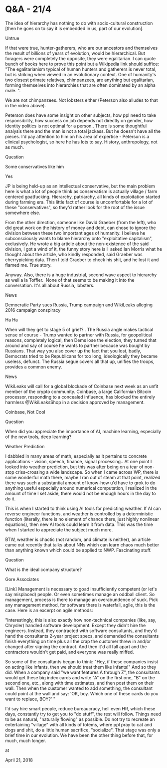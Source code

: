 # Q&A - 21/4


The idea of hierarchy has nothing to do with socio-cultural construction [then he goes on to say it is embedded in us, part of our evolution]. 



Untrue



If that were true, hunter-gatherers, who are our ancestors and themselves the result of billions of years of evolution, would be hierarchical. But foragers were completely the opposite, they were egalitarian. I can quote bunch of books here to prove this point but a Wikipedia link should suffice: "The egalitarianism typical of human hunters and gatherers is never total, but is striking when viewed in an evolutionary context. One of humanity's two closest primate relatives, chimpanzees, are anything but egalitarian, forming themselves into hierarchies that are often dominated by an alpha male. ". 



We are not chimpanzees. Not lobsters either (Peterson also alludes to that in the video above). 



Peterson does have some insight on other subjects, how ppl need to take responsibility, how success on job depends not directly on gender, how identity politics is not optimal for a person.. There is some thoughtful analysis there and the man is not a total jackass. But he doesn't have all the pieces. I'd pay attention to him on his area of expertise - Peterson is a clinical psychologist, so here he has lots to say. History, anthropology, not as much.



Question



Some conservatives like him



Yes



JP is being held-up as an intellectual conservative, but the main problem here is what a lot of people think as conservatism is actually village / farm centered goatfucking. Hierarchy, patriarchy, all kinds of exploitation started during farming era. This little fact of course is uncomfortable for a lot of these "conservatives", so they'd rather look for the root of the issue somewhere else.


From the other direction, someone like David Graeber (from the left), who did great work on the history of money and debt, can chose to ignore the division between these two important ages of humanity. I believe he subconsciously wants to blame hierarchy onto "exploitative capitalism", exclusively. He wrote a big article about the non-existence of the said division, I got a wind of it, the funny story here is I  asked Ian Morris what he thought about the article, who kindly responded, said Graeber was cherrypicking data. Then I told Graeber to check his shit, and he lost it and flamed me. True story.



Anyway. Also, there is a huge industrial, second wave aspect to hierarchy as well a la Toffler.  None of that seems to be making it into the conversation. It's all about Russia, lobsters.



News



Democratic Party sues Russia, Trump campaign and WikiLeaks alleging 2016 campaign conspiracy



Ha Ha



When will they get to stage 5 of grief?.. The Russia angle makes tactical sense of course - Trump wanted to partner with Russia, for geopolitical reasons, completely logical, then Dems lose the election, they turned that around and say of course he wants to partner because was bought by Russians. That way you also cover up the fact that you lost, badly,  Democrats tried to be Republicans for too long, ideologically they became useless, defunct. The Russia segue covers all that up, unifies the troops, provides a common enemy. 



News



WikiLeaks will call for a global blockade of Coinbase next week as an unfit member of the crypto community. Coinbase, a large Californian Bitcoin processor, responding to a concealed influence, has blocked the entirely harmless @WikiLeaksShop in a decision approved by management.



Coinbase, Not Cool



Question



When did you appreciate the importance of AI, machine learning, especially of the new tools, deep learning? 



Weather Prediction



I dabbled in many areas of math, especially as it pertains to concrete applications - vision, speech, finance, signal processing.. At one point I looked into weather prediction, but this was after being on a tear of non-stop criss-crossing a wide landscape. So when I came across WP, there is some wonderful math there, maybe I ran out of steam at that point, realized there was such a substantial amount of know-how u'd have to grok to do anything useful especially around numerical computation, I realized in the amount of time I set aside, there would not be enough hours in the day to do it. 



This is when I started to think using AI tools for predicting weather. If AI can reverse engineer functions, and weather is controlled by a deterministic function (literally, there is no element of chance there, just highly nonlinear equations), then new AI tools could learn it from data. This was the time when I started to appreciate the subject much more. 



BTW, weather is chaotic (not random, and climate is neither), an article came out recently that talks about NNs which can learn chaos much better than anything known which could be applied to NWP. Fascinating stuff.



Question



What is the ideal company structure?

Gore Associates



[Link] Management is necessary to goad insufficiently competent (or let's say misplaced) people. Or even sometimes manage an oddball client. So management, process is there to manage an overabundence of suck. Pick any management method, for software there is waterfall, agile, this is the case. Here is an excerpt on agile methods: 




"Interestingly, this is also exactly how non-technical companies (like, say, Chrysler) handled software development. Except they didn't hire the engineers. Instead, they contracted with software consultants, and they'd hand the consultants 2-year project specs, and demanded the consultants finish everything on time plus all the crap the customer threw in and/or changed after signing the contract. And then it'd all fall apart and the contractors wouldn't get paid, and everyone was really miffed.



So some of the consultants began to think: "Hey, if these companies insist on acting like infants, then we should treat them like infants!" And so they did. When a company said "we want features A through Z", the consultants would get these big index cards and write "A" on the first one, "B" on the second one, etc., along with time estimates, and then post them on their wall. Then when the customer wanted to add something, the consultant could point at the wall and say: 'OK, boy. Which one of these cards do you want to replace, BOY?' "



I'd say hire smart people, reduce bureaucracy, hell even HR, which these days, constantly try to get you to "do stuff", the rest will follow. Things need to be as natural, "naturally flowing" as possible. Do not try to recreate an entertaining "village" with all kinds of totems, where ppl pray to cat and dogs and shit, do a little human sacrifice, "socialize". That stage was only a brief time in our evolution. We have been the other thing before that, for much, much longer.









at

April 21, 2018















